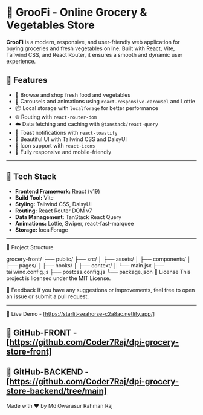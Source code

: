 # 🥦 GrooFi - Online Grocery & Vegetables Store

**GrooFi** is a modern, responsive, and user-friendly web application for buying groceries and fresh vegetables online. Built with React, Vite, Tailwind CSS, and React Router, it ensures a smooth and dynamic user experience.

## 🚀 Features

- 🛒 Browse and shop fresh food and vegetables
- 🎡 Carousels and animations using `react-responsive-carousel` and Lottie
- 📦 Local storage with `localforage` for better performance
- 🌐 Routing with `react-router-dom`
- ☁️ Data fetching and caching with `@tanstack/react-query`
- 🔔 Toast notifications with `react-toastify`
- 🎨 Beautiful UI with Tailwind CSS and DaisyUI
- 🧩 Icon support with `react-icons`
- 📱 Fully responsive and mobile-friendly

---

## 🧰 Tech Stack

- **Frontend Framework:** React (v19)
- **Build Tool:** Vite
- **Styling:** Tailwind CSS, DaisyUI
- **Routing:** React Router DOM v7
- **Data Management:** TanStack React Query
- **Animations:** Lottie, Swiper, react-fast-marquee
- **Storage:** localForage

---
📁 Project Structure

grocery-front/
├── public/
├── src/
│   ├── assets/
│   ├── components/
│   ├── pages/
│   ├── hooks/
│   ├── context/
│   └── main.jsx
├── tailwind.config.js
├── postcss.config.js
└── package.json
📝 License
This project is licensed under the MIT License.

💬 Feedback
If you have any suggestions or improvements, feel free to open an issue or submit a pull request.

---

📍 Live Demo - [https://starlit-seahorse-c2a8ac.netlify.app/]


## 📂 GitHub-FRONT - [https://github.com/Coder7Raj/dpi-grocery-store-front]
## 📂 GitHub-BACKEND - [https://github.com/Coder7Raj/dpi-grocery-store-backend/tree/main]


Made with ❤️ by Md.Owarasur Rahman Raj
